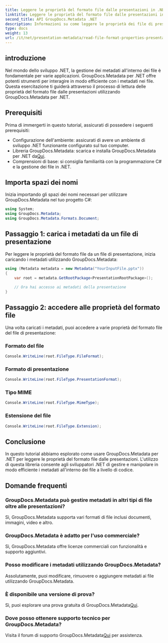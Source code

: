 ```yaml
---
title: Leggere le proprietà del formato file dalle presentazioni in .NET
linktitle: Leggere le proprietà del formato file dalle presentazioni in .NET
second_title: API GroupDocs.Metadata .NET
description: Informazioni su come leggere le proprietà dei file di presentazione in .NET utilizzando GroupDocs.Metadata. Accedi ai dettagli del formato file in modo programmatico.
type: docs
weight: 13
url: /it/net/presentation-metadata/read-file-format-properties-presentations/
---
```

## introduzione
Nel mondo dello sviluppo .NET, la gestione dei metadati all'interno dei file è fondamentale per varie applicazioni. GroupDocs.Metadata per .NET offre potenti strumenti per interagire in modo efficiente con i metadati nei file. Questa esercitazione ti guiderà attraverso il processo di lettura delle proprietà del formato file dalle presentazioni utilizzando GroupDocs.Metadata per .NET.
## Prerequisiti
Prima di immergerti in questo tutorial, assicurati di possedere i seguenti prerequisiti:
- Configurazione dell'ambiente: assicurati di avere un ambiente di sviluppo .NET funzionante configurato sul tuo computer.
-  Libreria GroupDocs.Metadata: scarica e installa GroupDocs.Metadata per .NET da[Qui](https://releases.groupdocs.com/metadata/net/).
- Comprensioni di base: si consiglia familiarità con la programmazione C# e la gestione dei file in .NET.

## Importa spazi dei nomi
Inizia importando gli spazi dei nomi necessari per utilizzare GroupDocs.Metadata nel tuo progetto C#:
```csharp
using System;
using GroupDocs.Metadata;
using GroupDocs.Metadata.Formats.Document;
```
## Passaggio 1: carica i metadati da un file di presentazione
Per leggere le proprietà del formato file da un file di presentazione, inizia caricando i metadati utilizzando GroupDocs.Metadata:
```csharp
using (Metadata metadata = new Metadata("YourInputFile.pptx"))
{
    var root = metadata.GetRootPackage<PresentationRootPackage>();
    
    // Ora hai accesso ai metadati della presentazione
}
```
## Passaggio 2: accedere alle proprietà del formato file
Una volta caricati i metadati, puoi accedere a varie proprietà del formato file del file di presentazione:
### Formato del file
```csharp
Console.WriteLine(root.FileType.FileFormat);
```
### Formato di presentazione
```csharp
Console.WriteLine(root.FileType.PresentationFormat);
```
### Tipo MIME
```csharp
Console.WriteLine(root.FileType.MimeType);
```
### Estensione del file
```csharp
Console.WriteLine(root.FileType.Extension);
```

## Conclusione
In questo tutorial abbiamo esplorato come usare GroupDocs.Metadata per .NET per leggere le proprietà del formato file dalle presentazioni. L'utilizzo di questa libreria consente agli sviluppatori .NET di gestire e manipolare in modo efficiente i metadati all'interno dei file a livello di codice.

## Domande frequenti
### GroupDocs.Metadata può gestire metadati in altri tipi di file oltre alle presentazioni?
Sì, GroupDocs.Metadata supporta vari formati di file inclusi documenti, immagini, video e altro.
### GroupDocs.Metadata è adatto per l'uso commerciale?
Sì, GroupDocs.Metadata offre licenze commerciali con funzionalità e supporto aggiuntivi.
### Posso modificare i metadati utilizzando GroupDocs.Metadata?
Assolutamente, puoi modificare, rimuovere o aggiungere metadati ai file utilizzando GroupDocs.Metadata.
### È disponibile una versione di prova?
 Sì, puoi esplorare una prova gratuita di GroupDocs.Metadata[Qui](https://releases.groupdocs.com/).
### Dove posso ottenere supporto tecnico per GroupDocs.Metadata?
 Visita il forum di supporto GroupDocs.Metadata[Qui](https://forum.groupdocs.com/c/metadata/14) per assistenza.